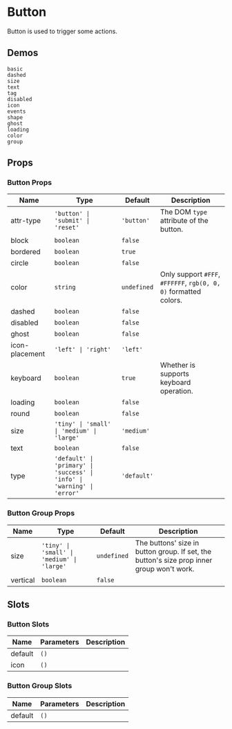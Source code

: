 # Button

Button is used to trigger some actions.

## Demos

```demo
basic
dashed
size
text
tag
disabled
icon
events
shape
ghost
loading
color
group
```

## Props

### Button Props

| Name | Type | Default | Description |
| --- | --- | --- | --- |
| attr-type | `'button' \| 'submit' \| 'reset'` | `'button'` | The DOM `type` attribute of the button. |
| block | `boolean` | `false` |  |
| bordered | `boolean` | `true` |  |
| circle | `boolean` | `false` |  |
| color | `string` | `undefined` | Only support `#FFF`, `#FFFFFF`, `rgb(0, 0, 0)` formatted colors. |
| dashed | `boolean` | `false` |  |
| disabled | `boolean` | `false` |  |
| ghost | `boolean` | `false` |  |
| icon-placement | `'left' \| 'right'` | `'left'` |  |
| keyboard | `boolean` | `true` | Whether is supports keyboard operation. |
| loading | `boolean` | `false` |  |
| round | `boolean` | `false` |  |
| size | `'tiny' \| 'small' \| 'medium' \| 'large'` | `'medium'` |  |
| text | `boolean` | `false` |  |
| type | `'default' \| 'primary' \| 'success' \| 'info' \| 'warning' \| 'error'` | `'default'` |  |

### Button Group Props

| Name | Type | Default | Description |
| --- | --- | --- | --- |
| size | `'tiny' \| 'small' \| 'medium' \| 'large'` | `undefined` | The buttons' size in button group. If set, the button's size prop inner group won't work. |
| vertical | `boolean` | `false` |  |

## Slots

### Button Slots

| Name    | Parameters | Description |
| ------- | ---------- | ----------- |
| default | `()`       |             |
| icon    | `()`       |             |

### Button Group Slots

| Name    | Parameters | Description |
| ------- | ---------- | ----------- |
| default | `()`       |             |
